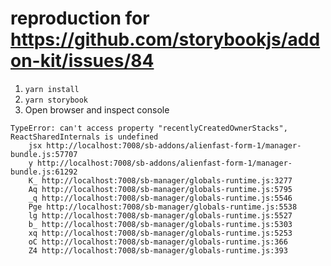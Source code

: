 # reproduction for https://github.com/storybookjs/addon-kit/issues/84

1. `yarn install`
2. `yarn storybook`
3. Open browser and inspect console

```
TypeError: can't access property "recentlyCreatedOwnerStacks", ReactSharedInternals is undefined
    jsx http://localhost:7008/sb-addons/alienfast-form-1/manager-bundle.js:57707
    y http://localhost:7008/sb-addons/alienfast-form-1/manager-bundle.js:61292
    K_ http://localhost:7008/sb-manager/globals-runtime.js:3277
    Aq http://localhost:7008/sb-manager/globals-runtime.js:5795
    _q http://localhost:7008/sb-manager/globals-runtime.js:5546
    Pge http://localhost:7008/sb-manager/globals-runtime.js:5538
    lg http://localhost:7008/sb-manager/globals-runtime.js:5527
    b_ http://localhost:7008/sb-manager/globals-runtime.js:5303
    xq http://localhost:7008/sb-manager/globals-runtime.js:5253
    oC http://localhost:7008/sb-manager/globals-runtime.js:366
    Z4 http://localhost:7008/sb-manager/globals-runtime.js:393
```